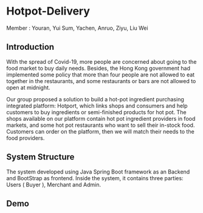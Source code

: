 # Hotpot-Delivery
Member : Youran, Yui Sum, Yachen, Anruo, Ziyu, Liu Wei

## Introduction
With the spread of Covid-19, more people are concerned about going to the food market to buy daily needs. Besides, the Hong Kong government had implemented some policy that more than four people are not allowed to eat together in the restaurants, and some restaurants
or bars are not allowed to open at midnight.

Our group proposed a solution to build a hot-pot ingredient purchasing integrated platform: Hotport, which links shops and consumers and help customers to buy ingredients or semi-finished products for hot pot. The shops available on our platform contain hot pot ingredient providers in food markets, and some hot pot restaurants who want to sell their in-stock food.
Customers can order on the platform, then we will match their needs to the food providers.

## System Structure 
The system developed using Java Spring Boot framework as an Backend and BootStrap as frontend. Inside the system, it contains three parties: Users ( Buyer ), Merchant and Admin.


## Demo



